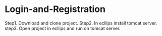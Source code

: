 # Login-and-Registration
Step1. Download and clone project.
Step2. In ecllips install tomcat server.
step3. Open project in ecllips and run on tomcat server.
